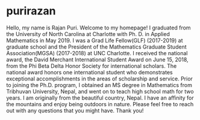 # purirazan
Hello, my name is Rajan Puri. Welcome to my homepage! 
I graduated from the University of North Carolina at Charlotte with Ph. D. in Applied Mathematics in May 2019. 
I was a Grad Life Fellow(GLF) (2017-2019) at graduate school and the President of the Mathematics Graduate Student Association(MGSA) (2017-2018) at UNC Charlotte.
I received the national award, the David Merchant International Student Award on June 15, 2018, from the Phi Beta Delta Honor Society for international scholars. 
The national award honors one international student who demonstrates exceptional accomplishments in the areas of scholarship and service.
Prior to joining the Ph.D. program, I obtained an MS degree in Mathematics from Tribhuvan University, Nepal, and went on to teach high school math for two years.
I am originally from the beautiful country, Nepal. I have an affinity for the mountains and enjoy being outdoors in nature. 
Please feel free to reach out with any questions that you might have. Thank you!
